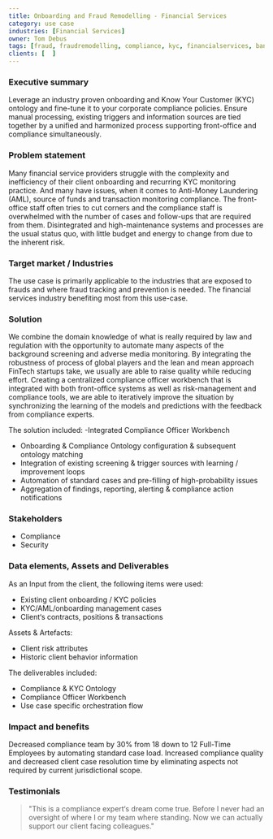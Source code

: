 ```yaml
---
title: Onboarding and Fraud Remodelling - Financial Services
category: use case
industries: [Financial Services]
owner: Tom Debus
tags: [fraud, fraudremodelling, compliance, kyc, financialservices, bank]
clients: [  ]
---
```


### Executive summary
Leverage an industry proven onboarding and Know Your Customer (KYC) ontology and fine-tune it to your corporate compliance policies. Ensure manual processing, existing triggers and information sources are tied together by a unified and harmonized process supporting front-office and compliance simultaneously.

### Problem statement
Many financial service providers struggle with the complexity and inefficiency of their client onboarding and recurring KYC monitoring practice. And many have issues, when it comes to Anti-Money Laundering (AML), source of funds and transaction monitoring compliance. The front-office staff often tries to cut corners and the compliance staff is overwhelmed with the number of cases and follow-ups that are required from them. Disintegrated and high-maintenance systems and processes are the usual status quo, with little budget and energy to change from due to the inherent risk.

### Target market / Industries
The use case is primarily applicable to the industries that are exposed to frauds and where fraud tracking and prevention is needed. The financial services industry benefiting most from this use-case.

### Solution
We combine the domain knowledge of what is really required by law and regulation with the opportunity to automate many aspects of the background screening and adverse media monitoring. By integrating the robustness of process of global players and the lean and mean approach FinTech startups take, we usually are able to raise quality while reducing effort. Creating a centralized compliance officer workbench that is integrated with both front-office systems as well as risk-management and compliance tools, we are able to iteratively improve the situation by synchronizing the learning of the models and predictions with the feedback from compliance experts.

The solution included:
-Integrated Compliance Officer Workbench
- Onboarding & Compliance Ontology configuration & subsequent ontology matching
- Integration of existing screening & trigger sources with learning / improvement loops
- Automation of standard cases and pre-filling of high-probability issues
- Aggregation of findings, reporting, alerting & compliance action notifications

### Stakeholders
- Compliance
- Security

### Data elements, Assets and Deliverables
As an Input from the client, the following items were used:
- Existing client onboarding / KYC policies
- KYC/AML/onboarding management cases
- Client‘s contracts, positions & transactions

Assets & Artefacts:
- Client risk attributes
- Historic client behavior information

The deliverables included:
- Compliance & KYC Ontology
- Compliance Officer Workbench
- Use case specific orchestration flow

### Impact and benefits
Decreased compliance team by 30% from 18 down to 12 Full-Time Employees by automating standard case load. Increased compliance quality and decreased client case resolution time by eliminating aspects not required by current jurisdictional scope.

### Testimonials
> "This is a compliance expert‘s dream come true. Before I never had an oversight of where I or my team where standing. Now we can actually support our client facing colleagues."
